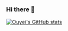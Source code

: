 ### Hi there 👋

<!--
**Ouyei/ouyei** is a ✨ _special_ ✨ repository because its `README.md` (this file) appears on your GitHub profile.

Here are some ideas to get you started:

- 🔭 I’m currently working on ...
- 🌱 I’m currently learning ...
- 👯 I’m looking to collaborate on ...
- 🤔 I’m looking for help with ...
- 💬 Ask me about ...
- 📫 How to reach me: ...
- 😄 Pronouns: ...
- ⚡ Fun fact: ...
-->
[![Ouyei's GitHub stats](https://github-readme-stats.vercel.app/api?username=Ouyei)](https://github.com/Ouyei/github-readme-stats)
